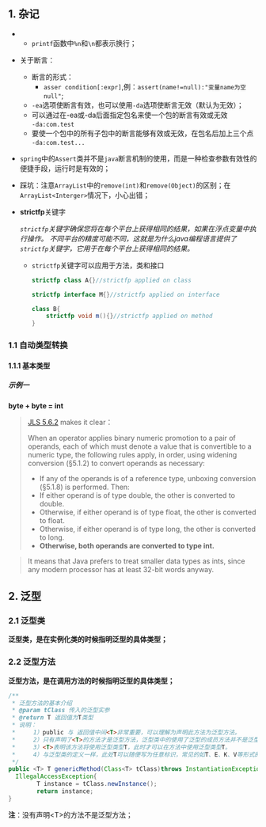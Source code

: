 ## 1. 杂记
* * `printf`函数中`%n`和`\n`都表示换行；

* 关于断言：
  - 断言的形式：
    - `asser condition[:expr]`,例：`assert(name!=null):"变量name为空null"`;
  - `-ea`选项使断言有效，也可以使用`-da`选项使断言无效（默认为无效）；
  - 可以通过在-ea或-da后面指定包名来使一个包的断言有效或无效  
    `-da:com.test`
  - 要使一个包中的所有子包中的断言能够有效或无效，在包名后加上三个点  
    `-da:com.test...`

* `spring`中的`Assert`类并不是`java`断言机制的使用，而是一种检查参数有效性的便捷手段，运行时是有效的；

* 踩坑：注意`ArrayList`中的`remove(int)`和`remove(Object)`的区别；在`ArrayList<Interger>`情况下，小心出错；    

* **strictfp**关键字

  *`strictfp`关键字确保您将在每个平台上获得相同的结果，如果在浮点变量中执行操作。 不同平台的精度可能不同，这就是为什么java编程语言提供了`strictfp`关键字，它用于在每个平台上获得相同的结果。* 

  * `strictfp`关键字可以应用于方法，类和接口 

    ```java
    strictfp class A{}//strictfp applied on class  
    
    strictfp interface M{}//strictfp applied on interface  
    
    class B{  
        strictfp void m(){}//strictfp applied on method  
    }
    ```



### 1.1 自动类型转换

#### 1.1.1 基本类型

##### 示例一

**byte + byte = int**

> [JLS 5.6.2](http://java.sun.com/docs/books/jls/third_edition/html/conversions.html#5.6.2) makes it clear：
>
> When an operator applies binary numeric promotion to a pair of operands, each of which must denote a value that is convertible to a numeric type, the following rules apply, in order, using widening conversion (§5.1.2) to convert operands as necessary: 
>
> * If any of the operands is of a reference type, unboxing conversion (§5.1.8) is performed. Then: 
> * If either operand is of type double, the other is converted to double. 
> * Otherwise, if either operand is of type float, the other is converted to float. 
> * Otherwise, if either operand is of type long, the other is converted to long. 
> * **Otherwise, both operands are converted to type int.**

> It means that Java prefers to treat smaller data types as ints, since any modern processor has at least 32-bit words anyway.



## 2. 泛型

### 2.1 泛型类

**泛型类，是在实例化类的时候指明泛型的具体类型；**



### 2.2 泛型方法

**泛型方法，是在调用方法的时候指明泛型的具体类型；**

```java
/**
 * 泛型方法的基本介绍
 * @param tClass 传入的泛型实参
 * @return T 返回值为T类型
 * 说明：
 *     1）public 与 返回值中间<T>非常重要，可以理解为声明此方法为泛型方法。
 *     2）只有声明了<T>的方法才是泛型方法，泛型类中的使用了泛型的成员方法并不是泛型方法。
 *     3）<T>表明该方法将使用泛型类型T，此时才可以在方法中使用泛型类型T。
 *     4）与泛型类的定义一样，此处T可以随便写为任意标识，常见的如T、E、K、V等形式的参数常用于表示泛型。
 */
public <T> T genericMethod(Class<T> tClass)throws InstantiationException ,
  IllegalAccessException{
        T instance = tClass.newInstance();
        return instance;
}
```

**注**：没有声明\<T>的方法不是泛型方法；

